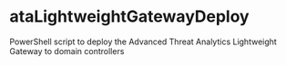 # ataLightweightGatewayDeploy
PowerShell script to deploy the Advanced Threat Analytics Lightweight Gateway to domain controllers

